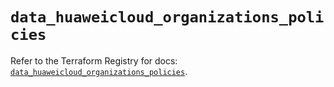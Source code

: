 # `data_huaweicloud_organizations_policies`

Refer to the Terraform Registry for docs: [`data_huaweicloud_organizations_policies`](https://registry.terraform.io/providers/huaweicloud/huaweicloud/1.71.1/docs/data-sources/organizations_policies).
